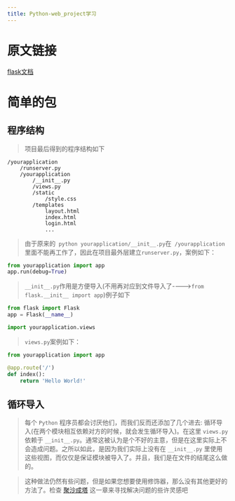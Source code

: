 ```yaml
---
title: Python-web_project学习
---
```

# 原文链接
[flask文档](http://docs.jinkan.org/docs/flask/patterns/packages.html)
# 简单的包
## 程序结构
> 项目最后得到的程序结构如下
``` shell
/yourapplication
    /runserver.py
    /yourapplication
        /__init__.py
        /views.py
        /static
            /style.css
        /templates
            layout.html
            index.html
            login.html
            ...
```
> 由于原来的` python yourapplication/__init__.py`在` /yourapplication`里面不能再工作了，因此在项目最外层建立`runserver.py`，案例如下：
``` python
from yourapplication import app
app.run(debug=True)
```
>  `__init__.py`作用是方便导入(不用再对应到文件导入了---->`from flask.__init__ import app`)例子如下
``` python
from flask import Flask
app = Flask(__name__)

import yourapplication.views
```
> ` views.py `案例如下：
``` python
from yourapplication import app

@app.route('/')
def index():
    return 'Hello World!'
```
## 循环导入
> 每个 `Python` 程序员都会讨厌他们，而我们反而还添加了几个进去: 循环导入(在两个模块相互依赖对方的时候，就会发生循环导入)。在这里 `views.py` 依赖于 `__init__.py`。通常这被认为是个不好的主意，但是在这里实际上不会造成问题。之所以如此，是因为我们实际上没有在 `__init__.py` 里使用这些视图，而仅仅是保证模块被导入了。并且，我们是在文件的结尾这么做的。

> 这种做法仍然有些问题，但是如果您想要使用修饰器，那么没有其他更好的方法了。检查 [聚沙成塔](http://docs.jinkan.org/docs/flask/becomingbig.html#becomingbig) 这一章来寻找解决问题的些许灵感吧